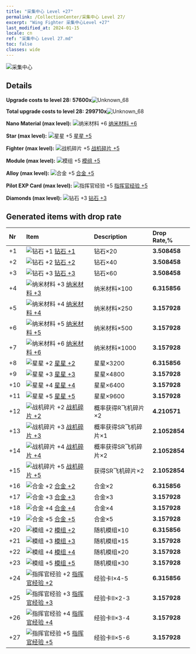 ```yaml
---
title: "采集中心 Level +27"
permalink: /CollectionCenter/采集中心 Level 27/
excerpt: "Wing Fighter 采集中心Level +27"
last_modified_at: 2024-01-15
locale: cn
ref: "采集中心 Level 27.md"
toc: false
classes: wide
---
```



  ![采集中心](/images/bh_img6.png)

## Details

 **Upgrade costs to level 28:** **57600x**![Unknown_68](/images/item/bh_img25_p.png)

 **Total upgrade costs to level 28:** **299710x**![Unknown_68](/images/item/bh_img25_p.png)

 **Nano Material (max level):** ![纳米材料 +6](/images/cc/CC_Nano_Material_5_p.png) [纳米材料 +6](/cn/CollectionCenter/纳米材料_6/)

 **Star (max level):** ![星星 +5](/images/cc/CC_Star_5_p.png) [星星 +5](/cn/CollectionCenter/星星_5/)

 **Fighter (max level):** ![战机碎片 +5](/images/cc/CC_Fighter_Shard_5_p.png) [战机碎片 +5](/cn/CollectionCenter/战机碎片_5/)

 **Module (max level):** ![模组 +5](/images/cc/CC_Module_5_p.png) [模组 +5](/cn/CollectionCenter/模组_5/)

 **Alloy (max level):** ![合金 +5](/images/cc/CC_Alloy_Plate_5_p.png) [合金 +5](/cn/CollectionCenter/合金_5/)

 **Pilot EXP Card (max level):** ![指挥官经验 +5](/images/cc/CC_Commander_EXP_Card_5_p.png) [指挥官经验 +5](/cn/CollectionCenter/指挥官经验_5/)

 **Diamonds (max level):** ![钻石 +3](/images/cc/CC_Diamond_3_p.png) [钻石 +3](/cn/CollectionCenter/钻石_3/)

## Generated items with drop rate

  |  Nr |     Item   |    Description   |  Drop Rate,% |
  |:----|:-----------|:-----------------|:-------------|
  | +1 | ![钻石 +1](/images/cc/CC_Diamond_1_p.png) [钻石 +1](/cn/CollectionCenter/钻石_1/) | 钻石×20 | **3.508458** |
  | +2 | ![钻石 +2](/images/cc/CC_Diamond_2_p.png) [钻石 +2](/cn/CollectionCenter/钻石_2/) | 钻石×40 | **3.508458** |
  | +3 | ![钻石 +3](/images/cc/CC_Diamond_3_p.png) [钻石 +3](/cn/CollectionCenter/钻石_3/) | 钻石×60 | **3.508458** |
  | +4 | ![纳米材料 +3](/images/cc/CC_Nano_Material_3_p.png) [纳米材料 +3](/cn/CollectionCenter/纳米材料_3/) | 纳米材料×100 | **6.315856** |
  | +5 | ![纳米材料 +4](/images/cc/CC_Nano_Material_4_p.png) [纳米材料 +4](/cn/CollectionCenter/纳米材料_4/) | 纳米材料×250 | **3.157928** |
  | +6 | ![纳米材料 +5](/images/cc/CC_Nano_Material_5_p.png) [纳米材料 +5](/cn/CollectionCenter/纳米材料_5/) | 纳米材料×500 | **3.157928** |
  | +7 | ![纳米材料 +6](/images/cc/CC_Nano_Material_5_p.png) [纳米材料 +6](/cn/CollectionCenter/纳米材料_6/) | 纳米材料×1000 | **3.157928** |
  | +8 | ![星星 +2](/images/cc/CC_Star_2_p.png) [星星 +2](/cn/CollectionCenter/星星_2/) | 星星×3200 | **6.315856** |
  | +9 | ![星星 +3](/images/cc/CC_Star_3_p.png) [星星 +3](/cn/CollectionCenter/星星_3/) | 星星×4800 | **3.157928** |
  | +10 | ![星星 +4](/images/cc/CC_Star_4_p.png) [星星 +4](/cn/CollectionCenter/星星_4/) | 星星×6400 | **3.157928** |
  | +11 | ![星星 +5](/images/cc/CC_Star_5_p.png) [星星 +5](/cn/CollectionCenter/星星_5/) | 星星×9600 | **3.157928** |
  | +12 | ![战机碎片 +2](/images/cc/CC_Fighter_Shard_2_p.png) [战机碎片 +2](/cn/CollectionCenter/战机碎片_2/) | 概率获得R飞机碎片×2 | **4.210571** |
  | +13 | ![战机碎片 +3](/images/cc/CC_Fighter_Shard_3_p.png) [战机碎片 +3](/cn/CollectionCenter/战机碎片_3/) | 概率获得SR飞机碎片×1 | **2.1052854** |
  | +14 | ![战机碎片 +4](/images/cc/CC_Fighter_Shard_4_p.png) [战机碎片 +4](/cn/CollectionCenter/战机碎片_4/) | 概率获得SR飞机碎片×2 | **2.1052854** |
  | +15 | ![战机碎片 +5](/images/cc/CC_Fighter_Shard_5_p.png) [战机碎片 +5](/cn/CollectionCenter/战机碎片_5/) | 获得SR飞机碎片×2 | **2.1052854** |
  | +16 | ![合金 +2](/images/cc/CC_Alloy_Plate_2_p.png) [合金 +2](/cn/CollectionCenter/合金_2/) | 合金×2 | **6.315856** |
  | +17 | ![合金 +3](/images/cc/CC_Alloy_Plate_3_p.png) [合金 +3](/cn/CollectionCenter/合金_3/) | 合金×3 | **3.157928** |
  | +18 | ![合金 +4](/images/cc/CC_Alloy_Plate_4_p.png) [合金 +4](/cn/CollectionCenter/合金_4/) | 合金×4 | **3.157928** |
  | +19 | ![合金 +5](/images/cc/CC_Alloy_Plate_5_p.png) [合金 +5](/cn/CollectionCenter/合金_5/) | 合金×5 | **3.157928** |
  | +20 | ![模组 +2](/images/cc/CC_Module_2_p.png) [模组 +2](/cn/CollectionCenter/模组_2/) | 随机模组×10 | **6.315856** |
  | +21 | ![模组 +3](/images/cc/CC_Module_3_p.png) [模组 +3](/cn/CollectionCenter/模组_3/) | 随机模组×15 | **3.157928** |
  | +22 | ![模组 +4](/images/cc/CC_Module_4_p.png) [模组 +4](/cn/CollectionCenter/模组_4/) | 随机模组×20 | **3.157928** |
  | +23 | ![模组 +5](/images/cc/CC_Module_5_p.png) [模组 +5](/cn/CollectionCenter/模组_5/) | 随机模组×30 | **3.157928** |
  | +24 | ![指挥官经验 +2](/images/cc/CC_Commander_EXP_Card_2_p.png) [指挥官经验 +2](/cn/CollectionCenter/指挥官经验_2/) | 经验卡I×4-5 | **6.315856** |
  | +25 | ![指挥官经验 +3](/images/cc/CC_Commander_EXP_Card_3_p.png) [指挥官经验 +3](/cn/CollectionCenter/指挥官经验_3/) | 经验卡II×2-3 | **3.157928** |
  | +26 | ![指挥官经验 +4](/images/cc/CC_Commander_EXP_Card_4_p.png) [指挥官经验 +4](/cn/CollectionCenter/指挥官经验_4/) | 经验卡II×3-4 | **3.157928** |
  | +27 | ![指挥官经验 +5](/images/cc/CC_Commander_EXP_Card_5_p.png) [指挥官经验 +5](/cn/CollectionCenter/指挥官经验_5/) | 经验卡II×5-6 | **3.157928** |

